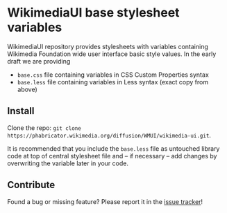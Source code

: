 # WikimediaUI base stylesheet variables

WikimediaUI repository provides stylesheets with variables containing
Wikimedia Foundation wide user interface basic style values.
In the early draft we are providing
 - `base.css` file containing variables in CSS Custom Properties syntax
 - `base.less` file containing variables in Less syntax (exact copy from above)

## Install
Clone the repo: `git clone https://phabricator.wikimedia.org/diffusion/WMUI/wikimedia-ui.git`.

It is recommended that you include the `base.less` file as untouched
library code at top of central stylesheet file and – if necessary –
add changes by overwriting the variable later in your code.

## Contribute
Found a bug or missing feature? Please report it in the [issue tracker](
https://phabricator.wikimedia.org/maniphest/task/create/?projects=UI-Standardization)!